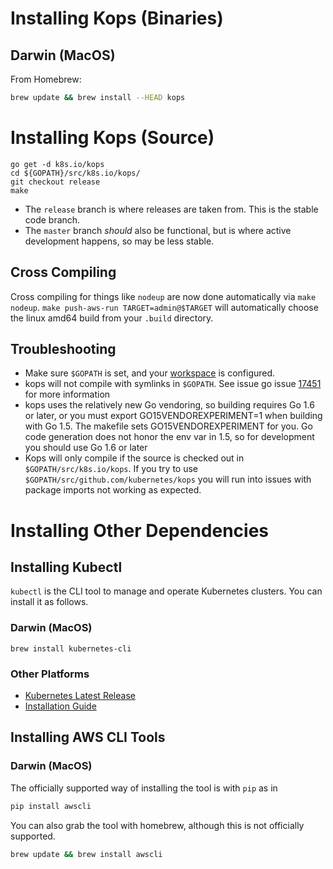 # Installing Kops (Binaries)

## Darwin (MacOS)

From Homebrew:

```bash
brew update && brew install --HEAD kops
```

# Installing Kops (Source)

```
go get -d k8s.io/kops
cd ${GOPATH}/src/k8s.io/kops/
git checkout release
make
```

* The `release` branch is where releases are taken from.  This is the stable code branch.
* The `master` branch  _should_ also be functional, but is where active development happens, so may be less stable.

## Cross Compiling

Cross compiling for things like `nodeup` are now done automatically via `make nodeup`. `make push-aws-run TARGET=admin@$TARGET` will automatically choose the linux amd64 build from your `.build` directory.

## Troubleshooting 

 - Make sure `$GOPATH` is set, and your [workspace](https://golang.org/doc/code.html#Workspaces) is configured.
 - kops will not compile with symlinks in `$GOPATH`. See issue go issue [17451](https://github.com/golang/go/issues/17451) for more information
 - kops uses the relatively new Go vendoring, so building requires Go 1.6 or later, or you must export GO15VENDOREXPERIMENT=1 when building with Go 1.5.  The makefile sets GO15VENDOREXPERIMENT for you.  Go code generation does not honor the env var in 1.5, so for development you should use Go 1.6 or later
 - Kops will only compile if the source is checked out in `$GOPATH/src/k8s.io/kops`. If you try to use `$GOPATH/src/github.com/kubernetes/kops` you will run into issues with package imports not working as expected.

# Installing Other Dependencies

## Installing Kubectl

`kubectl` is the CLI tool to manage and operate Kubernetes clusters.  You can install it as follows.

### Darwin (MacOS)

```
brew install kubernetes-cli
```

### Other Platforms

* [Kubernetes Latest Release](https://github.com/kubernetes/kubernetes/releases/latest)
* [Installation Guide](http://kubernetes.io/docs/user-guide/prereqs/)


## Installing AWS CLI Tools

### Darwin (MacOS)

The officially supported way of installing the tool is with `pip` as in

```bash
pip install awscli
```

You can also grab the tool with homebrew, although this is not officially supported.

```bash
brew update && brew install awscli
```
